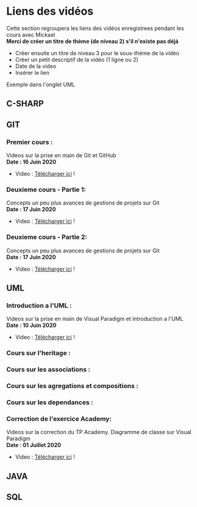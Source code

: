 # Liens des vidéos
Cette section regroupera les liens des vidéos enregistrees pendant les cours avec Mickael  
**Merci de créer un titre de thème (de niveau 2) s'il n'existe pas déjà**
* Créer ensuite un titre de niveau 3 pour le sous-thème de la vidéo
* Créer un petit descriptif de la vidéo (1 ligne ou 2)
* Date de la video
* Insérer le lien

Exemple dans l'onglet UML

## C-SHARP

## GIT
### Premier cours :
Videos sur la prise en main de Git et GitHub  
**Date : 16 Juin 2020**
* Video : [Télécharger ici][git-intro0] !

[git-intro0]: http://portfolio.schoenmaeker.com/work/Mickael/mp4/2020-06-16%09-16-30-converted.mp4

### Deuxieme cours - Partie 1:
Concepts un peu plus avances de gestions de projets sur Git  
**Date : 17 Juin 2020**
* Video : [Télécharger ici][git-intro1] !

[git-intro1]: http://portfolio.schoenmaeker.com/work/Mickael/mp4/2020-06-17%09-19-22-converted.mp4

### Deuxieme cours - Partie 2:
Concepts un peu plus avances de gestions de projets sur Git  
**Date : 17 Juin 2020**
* Video : [Télécharger ici][git-intro2] !

[git-intro2]: http://portfolio.schoenmaeker.com/work/Mickael/mp4/2020-06-17%11-20-57-converted.mp4

## UML
### Introduction a l'UML :
Videos sur la prise en main de Visual Paradigm et introduction a l'UML  
**Date : 10 Juin 2020**
* Video : [Télécharger ici][uml-intro0] !

[uml-intro0]: http://portfolio.schoenmaeker.com/work/Mickael/2020-06-10%2009-10-11.mkv

### Cours sur l'heritage :
### Cours sur les associations :
### Cours sur les agregations et compositions :
### Cours sur les dependances :
### Correction de l'exercice Academy:
Videos sur la correction du TP Academy. Diagramme de classe sur Visual Paradigm  
**Date : 01 Juillet 2020**
* Video : [Télécharger ici][uml-exo0] !

[uml-exo0]: http://portfolio.schoenmaeker.com/work/Mickael/mp4/2020-07-01%09-03-14-converted.mp4

## JAVA

## SQL
